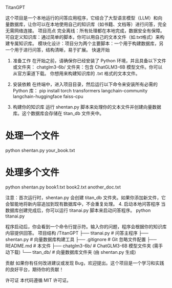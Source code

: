 TitanGPT 

这个项目是一个本地运行的问答应用程序，它结合了大型语言模型（LLM）和向量数据库，让你可以在本地使用自己的知识库（如书籍、文档等）进行问答，完全无需网络连接。
项目亮点
完全离线：所有处理都在本地完成，数据安全有保障。
可自定义知识库：通过简单的脚本，你可以用自己的文本文件（如.txt格式）来构建专属知识库。
模块化设计：项目分为两个主要脚本：一个用于构建数据库，另一个用于进行问答，结构清晰，易于扩展。
快速开始
1. 准备工作
在开始之前，请确保你已经安装了 Python 环境，并且具备以下文件或文件夹：
chatglm3-6b/ 文件夹：包含 ChatGLM3-6B 模型文件。你可以从官方渠道下载。
你想用来构建知识库的 .txt 格式的文本文件。
2. 安装依赖
在终端中，进入项目目录，然后运行以下命令来安装所有必需的 Python 库：
pip install torch transformers langchain-community langchain-huggingface faiss-cpu


3. 构建你的知识库
运行 shentan.py 脚本来处理你的文本文件并创建向量数据库。这个数据库会存储在 titan_db 文件夹中。
# 处理一个文件
python shentan.py your_book.txt

# 处理多个文件
python shentan.py book1.txt book2.txt another_doc.txt


注意：首次运行时，shentan.py 会创建 titan_db 文件夹。如果你添加新文件，它会智能地将新内容追加到现有数据库中，不会重复处理。
4. 启动本地问答程序
当数据库创建完成后，你可以运行 titanai.py 脚本来启动问答程序。
python titanai.py


程序启动后，你会看到一个命令行提示符。输入你的问题，程序会根据你的知识库内容提供回答。
项目结构
/TitanGPT
├── titanai.py          # 问答主程序
├── shentan.py          # 向量数据库构建工具
├── .gitignore          # Git 忽略文件配置
├── README.md           # 本文件
├── chatglm3-6b/        # ChatGLM3-6B 模型文件夹 (需手动下载)
└── titan_db/           # 向量数据库文件夹 (由 shentan.py 生成)


贡献
如果你有任何改进建议或发现 Bug，欢迎提出。这个项目是一个学习和实践的良好平台，期待你的贡献！

许可证
本代码遵循 MIT 许可证。
